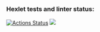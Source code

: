### Hexlet tests and linter status:
[![Actions Status](https://github.com/Viktor191/frontend-project-44/workflows/hexlet-check/badge.svg)](https://github.com/Viktor191/frontend-project-44/actions)
<a href="https://codeclimate.com/github/Viktor191/frontend-project-44/maintainability"><img src="https://api.codeclimate.com/v1/badges/7abec928d02ce72f8e25/maintainability" /></a>
